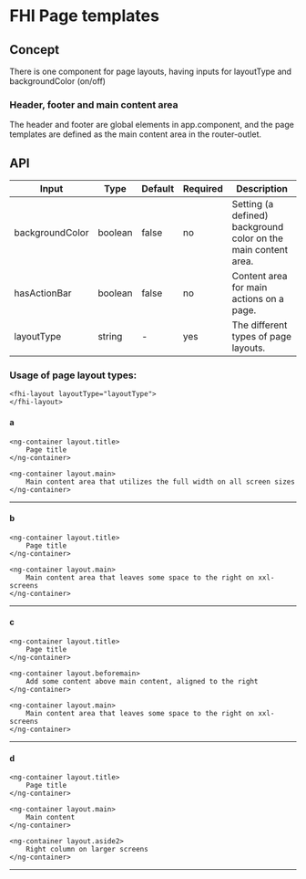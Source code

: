 # FHI Page templates

## Concept

There is one component for page layouts, having inputs for layoutType and backgroundColor (on/off)

### Header, footer and main content area

The header and footer are global elements in app.component, and the page templates are defined as the main content area in the router-outlet.

## API

| Input           | Type    | Default | Required | Description |
| --------------- | ------- | ------- | -------- | ----------- |
| backgroundColor | boolean | false   | no       | Setting (a defined) background color on the main content area. |
| hasActionBar    | boolean | false   | no       | Content area for main actions on a page. |
| layoutType      | string  | -       | yes      | The different types of page layouts. |

### Usage of page layout types:

```
<fhi-layout layoutType="layoutType">
</fhi-layout>
```

#### a
```
<ng-container layout.title>
    Page title
</ng-container>

<ng-container layout.main>
    Main content area that utilizes the full width on all screen sizes
</ng-container>
```

---

#### b

```
<ng-container layout.title>
    Page title
</ng-container>

<ng-container layout.main>
    Main content area that leaves some space to the right on xxl-screens
</ng-container>
```

---

#### c
```
<ng-container layout.title>
    Page title
</ng-container>

<ng-container layout.beforemain>
    Add some content above main content, aligned to the right
</ng-container>

<ng-container layout.main>
    Main content area that leaves some space to the right on xxl-screens
</ng-container>
```

---

#### d
```
<ng-container layout.title>
    Page title
</ng-container>

<ng-container layout.main>
    Main content
</ng-container>

<ng-container layout.aside2>
    Right column on larger screens
</ng-container>
```

---
